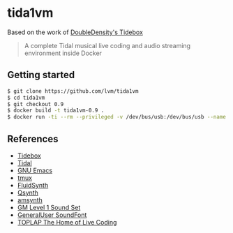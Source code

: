 # tida1vm

Based on the work of [DoubleDensity's Tidebox](https://github.com/DoubleDensity/tidebox)

> A complete Tidal musical live coding and audio streaming environment inside Docker

## Getting started

```bash  
$ git clone https://github.com/lvm/tida1vm
$ cd tida1vm
$ git checkout 0.9
$ docker build -t tida1vm-0.9 .
$ docker run -ti --rm --privileged -v /dev/bus/usb:/dev/bus/usb --name 1vm tida1vm-0.9
```


## References

- [Tidebox](https://github.com/DoubleDensity/tidebox)
- [Tidal](http://tidal.lurk.org)
- [GNU Emacs](https://www.gnu.org/software/emacs/)
- [tmux](https://tmux.github.io/)
- [FluidSynth](http://www.fluidsynth.org/)
- [Qsynth](http://qsynth.sourceforge.net/qsynth-index.html)
- [amsynth](https://amsynth.github.io/)
- [GM Level 1 Sound Set](https://www.midi.org/specifications/item/gm-level-1-sound-set)
- [GeneralUser SoundFont](http://www.schristiancollins.com/generaluser.php)
- [TOPLAP The Home of Live Coding](http://toplap.org/)
